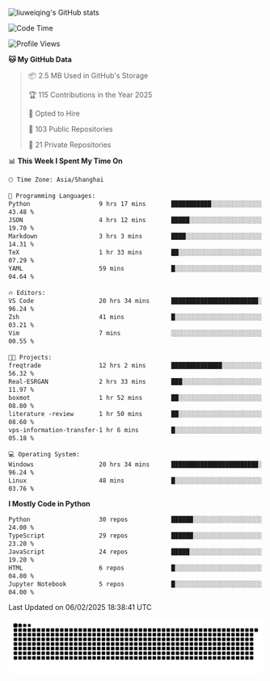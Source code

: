 ![liuweiqing's GitHub stats](https://github-readme-stats.vercel.app/api?username=14790897&show_icons=true&locale=cn&include_all_commits=true&count_private=true)

<!--START_SECTION:waka-->
![Code Time](http://img.shields.io/badge/Code%20Time-1%2C906%20hrs%2017%20mins-blue)

![Profile Views](http://img.shields.io/badge/Profile%20Views-20-blue)

**🐱 My GitHub Data** 

> 📦 2.5 MB Used in GitHub's Storage 
 > 
> 🏆 115 Contributions in the Year 2025
 > 
> 💼 Opted to Hire
 > 
> 📜 103 Public Repositories 
 > 
> 🔑 21 Private Repositories 
 > 
📊 **This Week I Spent My Time On** 

```text
🕑︎ Time Zone: Asia/Shanghai

💬 Programming Languages: 
Python                   9 hrs 17 mins       ███████████░░░░░░░░░░░░░░   43.48 % 
JSON                     4 hrs 12 mins       █████░░░░░░░░░░░░░░░░░░░░   19.70 % 
Markdown                 3 hrs 3 mins        ████░░░░░░░░░░░░░░░░░░░░░   14.31 % 
TeX                      1 hr 33 mins        ██░░░░░░░░░░░░░░░░░░░░░░░   07.29 % 
YAML                     59 mins             █░░░░░░░░░░░░░░░░░░░░░░░░   04.64 % 

🔥 Editors: 
VS Code                  20 hrs 34 mins      ████████████████████████░   96.24 % 
Zsh                      41 mins             █░░░░░░░░░░░░░░░░░░░░░░░░   03.21 % 
Vim                      7 mins              ░░░░░░░░░░░░░░░░░░░░░░░░░   00.55 % 

🐱‍💻 Projects: 
freqtrade                12 hrs 2 mins       ██████████████░░░░░░░░░░░   56.32 % 
Real-ESRGAN              2 hrs 33 mins       ███░░░░░░░░░░░░░░░░░░░░░░   11.97 % 
boxmot                   1 hr 52 mins        ██░░░░░░░░░░░░░░░░░░░░░░░   08.80 % 
literature -review       1 hr 50 mins        ██░░░░░░░░░░░░░░░░░░░░░░░   08.60 % 
vps-information-transfer-1 hr 6 mins         █░░░░░░░░░░░░░░░░░░░░░░░░   05.18 % 

💻 Operating System: 
Windows                  20 hrs 34 mins      ████████████████████████░   96.24 % 
Linux                    48 mins             █░░░░░░░░░░░░░░░░░░░░░░░░   03.76 % 
```

**I Mostly Code in Python** 

```text
Python                   30 repos            ██████░░░░░░░░░░░░░░░░░░░   24.00 % 
TypeScript               29 repos            ██████░░░░░░░░░░░░░░░░░░░   23.20 % 
JavaScript               24 repos            █████░░░░░░░░░░░░░░░░░░░░   19.20 % 
HTML                     6 repos             █░░░░░░░░░░░░░░░░░░░░░░░░   04.80 % 
Jupyter Notebook         5 repos             █░░░░░░░░░░░░░░░░░░░░░░░░   04.00 % 
```




 Last Updated on 06/02/2025 18:38:41 UTC
<!--END_SECTION:waka-->

<picture>
  <source media="(prefers-color-scheme: dark)" srcset="https://raw.githubusercontent.com/14790897/14790897/output/github-contribution-grid-snake-dark.svg" />
  <source media="(prefers-color-scheme: light)" srcset="https://raw.githubusercontent.com/14790897/14790897/output/github-contribution-grid-snake.svg" />
  <img alt="github-snake" src="https://raw.githubusercontent.com/14790897/14790897/output/github-contribution-grid-snake.svg" />
</picture>
